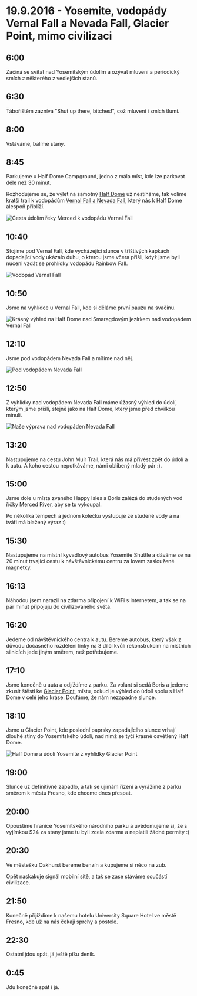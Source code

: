# 19.9.2016 - Yosemite, vodopády Vernal Fall a Nevada Fall, Glacier Point, mimo civilizaci

## 6:00

Začíná se svítat nad Yosemitským údolím a ozývat mluvení a periodický smích z některého z vedlejších stanů.

## 6:30

Tábořištěm zaznívá "Shut up there, bitches!", což mluvení i smích tlumí.

## 8:00

Vstáváme, balíme stany.

## 8:45

Parkujeme u Half Dome Campground, jedno z mála míst, kde lze parkovat déle než 30 minut.

Rozhodujeme se, že výlet na samotný [Half Dome](https://cs.wikipedia.org/wiki/Half_Dome) už nestíháme, tak volíme kratší trail k vodopádům [Vernal Fall a Nevada Fall](https://www.nps.gov/yose/planyourvisit/vernalnevadatrail.htm), který nás k Half Dome alespoň přiblíží.

![Cesta údolím řeky Merced k vodopádu Vernal Fall](images/20160919/20160919_100748.jpg)

## 10:40

Stojíme pod Vernal Fall, kde vycházející slunce v tříštivých kapkách dopadající vody ukázalo duhu, o kterou jsme včera přišli, když jsme byli nuceni vzdát se prohlídky vodopádu Rainbow Fall.

![Vodopád Vernal Fall](images/20160919/20160919_104403(0).jpg)

## 10:50

Jsme na vyhlídce u Vernal Fall, kde si děláme první pauzu na svačinu.

![Krásný výhled na Half Dome nad Smaragdovým jezírkem nad vodopádem Vernal Fall](images/20160919/20160919_111221.jpg)

## 12:10

Jsme pod vodopádem Nevada Fall a míříme nad něj.

![Pod vodopádem Nevada Fall](images/20160919/20160919_120754.jpg)

## 12:50

Z vyhlídky nad vodopádem Nevada Fall máme úžasný výhled do údolí, kterým jsme přišli, stejně jako na Half Dome, který jsme před chvilkou minuli.

![Naše výprava nad vodopáden Nevada Fall](images/20160919/DSC_2766.jpg)

## 13:20

Nastupujeme na cestu John Muir Trail, která nás má přivést zpět do údolí a k autu. A koho cestou nepotkáváme, námi oblíbený mladý pár :).

## 15:00

Jsme dole u místa zvaného Happy Isles a Boris zalézá do studených vod říčky Merced River, aby se tu vykoupal.

Po několika tempech a jednom kolečku vystupuje ze studené vody a na tváři má blažený výraz :)

## 15:30

Nastupujeme na místní kyvadlový autobus Yosemite Shuttle a dáváme se na 20 minut trvající cestu k návštěvnickému centru za lovem zasloužené magnetky.

## 16:13

Náhodou jsem narazil na zdarma připojení k WiFi s internetem, a tak se na pár minut připojuju do civilizovaného světa.

## 16:20

Jedeme od návštěvnického centra k autu. Bereme autobus, který však z důvodu dočasného rozdělení linky na 3 dílčí kvůli rekonstrukcím na místních silnicích jede jiným směrem, než potřebujeme.

## 17:10

Jsme konečně u auta a odjíždíme z parku. Za volant si sedá Boris a jedeme zkusit štěstí ke [Glacier Point](https://www.nps.gov/yose/planyourvisit/glacierpoint.htm), místu, odkud je výhled do údolí spolu s Half Dome v celé jeho kráse. Doufáme, že nám nezapadne slunce.

## 18:10

Jsme u Glacier Point, kde poslední paprsky zapadajícího slunce vrhají dlouhé stíny do Yosemitského údolí, nad nímž se tyčí krásně osvětlený Half Dome.

![Half Dome a údolí Yosemite z vyhlídky Glacier Point](images/20160919/20160919_182506.jpg)

## 19:00

Slunce už definitivně zapadlo, a tak se ujímám řízení a vyrážíme z parku směrem k městu Fresno, kde chceme dnes přespat.

## 20:00

Opouštíme hranice Yosemitského národního parku a uvědomujeme si, že s vyjímkou $24 za stany jsme tu byli zcela zdarma a neplatili žádné permity :)

## 20:30

Ve městešku Oakhurst bereme benzín a kupujeme si něco na zub.

Opět naskakuje signál mobilní sítě, a tak se zase stáváme součástí civilizace.

## 21:50

Konečně přijíždíme k našemu hotelu University Square Hotel ve městě Fresno, kde už na nás čekají sprchy a postele.

## 22:30

Ostatní jdou spát, já ještě píšu deník.

## 0:45

Jdu konečně spát i já.
